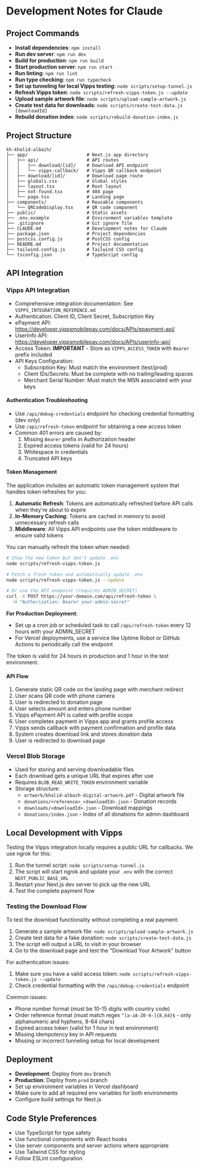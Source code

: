 # Development Notes for Claude

## Project Commands

- **Install dependencies**: `npm install`
- **Run dev server**: `npm run dev`
- **Build for production**: `npm run build`
- **Start production server**: `npm run start`
- **Run linting**: `npm run lint`
- **Run type checking**: `npm run typecheck`
- **Set up tunneling for local Vipps testing**: `node scripts/setup-tunnel.js`
- **Refresh Vipps token**: `node scripts/refresh-vipps-token.js --update`
- **Upload sample artwork file**: `node scripts/upload-sample-artwork.js`
- **Create test data for downloads**: `node scripts/create-test-data.js [downloadId]`
- **Rebuild donation index**: `node scripts/rebuild-donation-index.js`

## Project Structure

```
kh-khalid-albaih/
├── app/                      # Next.js app directory
│   ├── api/                  # API routes
│   │   ├── download/[id]/    # Download API endpoint
│   │   └── vipps-callback/   # Vipps QR callback endpoint
│   ├── download/[id]/        # Download page route
│   ├── globals.css           # Global styles
│   ├── layout.tsx            # Root layout
│   ├── not-found.tsx         # 404 page
│   └── page.tsx              # Landing page
├── components/               # Reusable components
│   └── QRCodeDisplay.tsx     # QR code component
├── public/                   # Static assets
├── .env.example              # Environment variables template
├── .gitignore                # Git ignore file
├── CLAUDE.md                 # Development notes for Claude
├── package.json              # Project dependencies
├── postcss.config.js         # PostCSS config
├── README.md                 # Project documentation
├── tailwind.config.js        # Tailwind CSS config
└── tsconfig.json             # TypeScript config
```

## API Integration

### Vipps API Integration
- Comprehensive integration documentation: See `VIPPS_INTEGRATION_REFERENCE.md`
- Authentication: Client ID, Client Secret, Subscription Key
- ePayment API: https://developer.vippsmobilepay.com/docs/APIs/epayment-api/
- UserInfo API: https://developer.vippsmobilepay.com/docs/APIs/userinfo-api/
- Access Token: **IMPORTANT** - Store as `VIPPS_ACCESS_TOKEN` with `Bearer ` prefix included
- API Keys Configuration:
  - Subscription Key: Must match the environment (test/prod)
  - Client IDs/Secrets: Must be complete with no trailing/leading spaces
  - Merchant Serial Number: Must match the MSN associated with your keys

#### Authentication Troubleshooting
- Use `/api/debug-credentials` endpoint for checking credential formatting (dev only)
- Use `/api/refresh-token` endpoint for obtaining a new access token
- Common 401 errors are caused by:
  1. Missing `Bearer` prefix in Authorization header
  2. Expired access tokens (valid for 24 hours)
  3. Whitespace in credentials
  4. Truncated API keys

#### Token Management

The application includes an automatic token management system that handles token refreshes for you:

1. **Automatic Refresh**: Tokens are automatically refreshed before API calls when they're about to expire
2. **In-Memory Caching**: Tokens are cached in memory to avoid unnecessary refresh calls
3. **Middleware**: All Vipps API endpoints use the token middleware to ensure valid tokens

You can manually refresh the token when needed:

```bash
# Show the new token but don't update .env
node scripts/refresh-vipps-token.js

# Fetch a fresh token and automatically update .env
node scripts/refresh-vipps-token.js --update

# Or use the API endpoint (requires ADMIN_SECRET)
curl -X POST https://your-domain.com/api/refresh-token \
  -H "Authorization: Bearer your-admin-secret"
```

**For Production Deployment**:
- Set up a cron job or scheduled task to call `/api/refresh-token` every 12 hours with your ADMIN_SECRET
- For Vercel deployments, use a service like Uptime Robot or GitHub Actions to periodically call the endpoint

The token is valid for 24 hours in production and 1 hour in the test environment.

#### API Flow
1. Generate static QR code on the landing page with merchant redirect
2. User scans QR code with phone camera
3. User is redirected to donation page
4. User selects amount and enters phone number
5. Vipps ePayment API is called with profile scope
6. User completes payment in Vipps app and grants profile access
7. Vipps sends callback with payment confirmation and profile data
8. System creates download link and stores donation data
9. User is redirected to download page

### Vercel Blob Storage
- Used for storing and serving downloadable files
- Each download gets a unique URL that expires after use
- Requires `BLOB_READ_WRITE_TOKEN` environment variable
- Storage structure:
  - `artwork/khalid-albaih-digital-artwork.pdf` - Digital artwork file
  - `donations/<reference>_<downloadId>.json` - Donation records
  - `downloads/<downloadId>.json` - Download mappings
  - `donations/index.json` - Index of all donations for admin dashboard

## Local Development with Vipps

Testing the Vipps integration locally requires a public URL for callbacks. We use ngrok for this:

1. Run the tunnel script: `node scripts/setup-tunnel.js`
2. The script will start ngrok and update your `.env` with the correct `NEXT_PUBLIC_BASE_URL`
3. Restart your Next.js dev server to pick up the new URL
4. Test the complete payment flow

### Testing the Download Flow

To test the download functionality without completing a real payment:

1. Generate a sample artwork file: `node scripts/upload-sample-artwork.js`
2. Create test data for a fake donation: `node scripts/create-test-data.js`
3. The script will output a URL to visit in your browser
4. Go to the download page and test the "Download Your Artwork" button

For authentication issues:
1. Make sure you have a valid access token: `node scripts/refresh-vipps-token.js --update`
2. Check credential formatting with the `/api/debug-credentials` endpoint

Common issues:
- Phone number format (must be 10-15 digits with country code)
- Order reference format (must match regex `^[a-zA-Z0-9-]{8,64}$` - only alphanumeric and hyphens, 8-64 chars)
- Expired access token (valid for 1 hour in test environment)
- Missing idempotency key in API requests
- Missing or incorrect tunneling setup for local development

## Deployment

- **Development**: Deploy from `dev` branch
- **Production**: Deploy from `prod` branch
- Set up environment variables in Vercel dashboard
- Make sure to add all required env variables for both environments
- Configure build settings for Next.js

## Code Style Preferences

- Use TypeScript for type safety
- Use functional components with React hooks
- Use server components and server actions where appropriate
- Use Tailwind CSS for styling
- Follow ESLint configuration